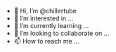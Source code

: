 - 👋 Hi, I’m @chillertube
- 👀 I’m interested in ...
- 🌱 I’m currently learning ...
- 💞️ I’m looking to collaborate on ...
- 📫 How to reach me ...

<!---
chillertube/chillertube is a ✨ special ✨ repository because its `README.md` (this file) appears on your GitHub profile.
You can click the Preview link to take a look at your changes.
--->
